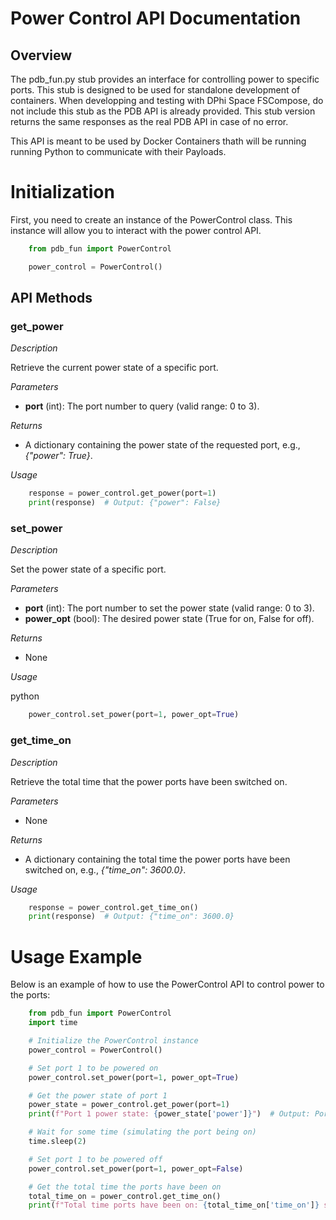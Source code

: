 # Power Control API Documentation
## Overview

The pdb_fun.py stub provides an interface for controlling power to specific ports. This stub is designed to be used for standalone development of containers. When developping and testing with DPhi Space FSCompose, do not include this stub as the PDB API is already provided. This stub version returns the same responses as the real PDB API in case of no error. 

This API is meant to be used by Docker Containers thath will be running running Python to communicate with their Payloads. 



# Initialization

First, you need to create an instance of the PowerControl class. This instance will allow you to interact with the power control API.

```python
    from pdb_fun import PowerControl

    power_control = PowerControl()
```

##  API Methods
### get_power

*Description*

Retrieve the current power state of a specific port.

*Parameters*


- **port** (int): The port number to query (valid range: 0 to 3).
    

*Returns* 

- A dictionary containing the power state of the requested port, e.g., *{"power": True}*.

*Usage*

```python
    response = power_control.get_power(port=1)
    print(response)  # Output: {"power": False}
```

### set_power
*Description*

Set the power state of a specific port.

*Parameters*

- **port** (int): The port number to set the power state (valid range: 0 to 3).
- **power_opt** (bool): The desired power state (True for on, False for off).

*Returns*

- None

*Usage*

python

```python
    power_control.set_power(port=1, power_opt=True)
```


### get_time_on

*Description*

Retrieve the total time that the power ports have been switched on.

*Parameters*

- None


*Returns*

- A dictionary containing the total time the power ports have been switched on, e.g., *{"time_on": 3600.0}*.

*Usage*

```python
    response = power_control.get_time_on()
    print(response)  # Output: {"time_on": 3600.0}
```

# Usage Example

Below is an example of how to use the PowerControl API to control power to the ports:

```python
    from pdb_fun import PowerControl
    import time

    # Initialize the PowerControl instance
    power_control = PowerControl()

    # Set port 1 to be powered on
    power_control.set_power(port=1, power_opt=True)

    # Get the power state of port 1
    power_state = power_control.get_power(port=1)
    print(f"Port 1 power state: {power_state['power']}")  # Output: Port 1 power state: True

    # Wait for some time (simulating the port being on)
    time.sleep(2)

    # Set port 1 to be powered off
    power_control.set_power(port=1, power_opt=False)

    # Get the total time the ports have been on
    total_time_on = power_control.get_time_on()
    print(f"Total time ports have been on: {total_time_on['time_on']} seconds")

```